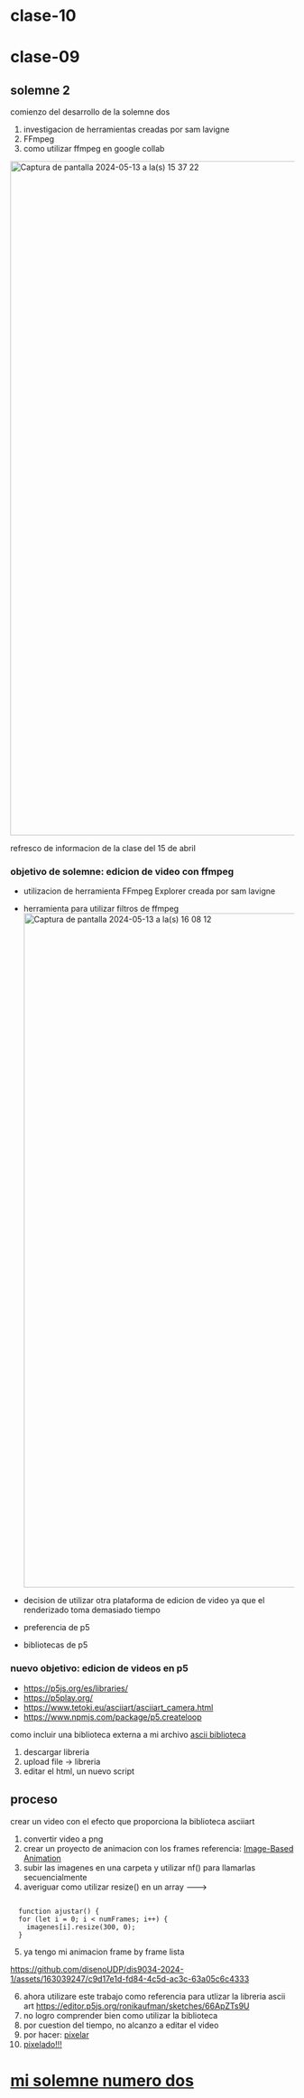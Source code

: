 # clase-10

# clase-09

## solemne 2

comienzo del desarrollo de la solemne dos

1. investigacion de herramientas creadas por sam lavigne
2. FFmpeg
3. como utilizar ffmpeg en google collab

<img width="1195" alt="Captura de pantalla 2024-05-13 a la(s) 15 37 22" src="https://github.com/jacinta000/dis9034-2024-1/assets/163039247/d5513aa7-d2f4-4824-b531-2979736780ba">

refresco de informacion de la clase del 15 de abril

### objetivo de solemne: edicion de video con ffmpeg

- utilizacion de herramienta FFmpeg Explorer creada por sam lavigne
- herramienta para utilizar filtros de ffmpeg
  <img width="1195" alt="Captura de pantalla 2024-05-13 a la(s) 16 08 12" src="https://github.com/jacinta000/dis9034-2024-1/assets/163039247/4ffc6875-7f57-4ac6-9abc-2e745b5a9957">

- decision de utilizar otra plataforma de edicion de video ya que el renderizado toma demasiado tiempo
- preferencia de p5
- bibliotecas de p5

### nuevo objetivo: edicion de videos en p5

- <https://p5js.org/es/libraries/>
- <https://p5play.org/>
- <https://www.tetoki.eu/asciiart/asciiart_camera.html>
- <https://www.npmjs.com/package/p5.createloop>

como incluir una biblioteca externa a mi archivo
[ascii biblioteca](https://creative-coding.decontextualize.com/external-libraries/)

1. descargar libreria
2. upload file -> libreria
3. editar el html, un nuevo script

## proceso

crear un video con el efecto que proporciona la biblioteca asciiart

1. convertir video a png
2. crear un proyecto de animacion con los frames
   referencia: [Image-Based Animation](https://editor.p5js.org/stungeye/sketches/zEMpTwHvu)
3. subir las imagenes en una carpeta y utilizar nf() para llamarlas secuencialmente
4. averiguar como utilizar resize() en un array --->

```

  function ajustar() {
  for (let i = 0; i < numFrames; i++) {
    imagenes[i].resize(300, 0);
  }
```

5. ya tengo mi animacion frame by frame lista

https://github.com/disenoUDP/dis9034-2024-1/assets/163039247/c9d17e1d-fd84-4c5d-ac3c-63a05c6c4333

6. ahora utilizare este trabajo como referencia para utlizar la libreria ascii art https://editor.p5js.org/ronikaufman/sketches/66ApZTs9U
7. no logro comprender bien como utilizar la biblioteca
8. por cuestion del tiempo, no alcanzo a editar el video
9. por hacer: [pixelar](https://editor.p5js.org/ismanfromes/sketches/QYJuxVFTl0)
10. [pixelado!!!](https://github.com/disenoUDP/dis9034-2024-1/assets/163039247/2fc7e4b7-fee7-4506-8acd-4c3c86e7ca4d)

# [mi solemne numero dos](https://editor.p5js.org/jacinta/sketches/QqiIpPK4C)
